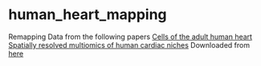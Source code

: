 # human_heart_mapping
Remapping Data from the following papers
[Cells of the adult human heart](https://www.nature.com/articles/s41586-020-2797-4)
[Spatially resolved multiomics of human cardiac niches](https://www.nature.com/articles/s41586-023-06311-1)
Downloaded from [here](https://www.ebi.ac.uk/biostudies/arrayexpress/studies/E-MTAB-12916)
[]()
[]()
